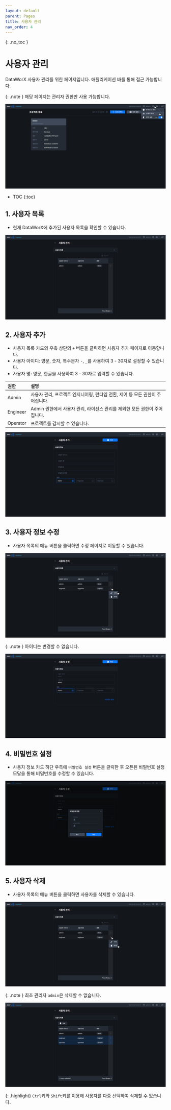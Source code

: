 ```yaml
---
layout: default
parent: Pages
title: 사용자 관리
nav_order: 4
---
```


{: .no_toc }
# 사용자 관리
DataWorX 사용자 관리를 위한 페이지입니다. 애플리케이션 바를 통해 접근 가능합니다.

{: .note }
해당 페이지는 관리자 권한만 사용 가능합니다.

![Member - Item](./member-item.png)

- TOC
{:toc}


## 1. 사용자 목록
- 현재 DataWorX에 추가된 사용자 목록을 확인할 수 있습니다.

![Member](./member.png)


## 2. 사용자 추가
- 사용자 목록 카드의 우측 상단의 `+` 버튼을 클릭하면 사용자 추가 페이지로 이동합니다.
- 사용자 아이디: 영문, 숫자, 특수문자 `-`, `_`를 사용하여  3 - 30자로 설정할 수 있습니다.
- 사용자 명: 영문, 한글을 사용하여 3 - 30자로 입력할 수 있습니다. 

| 권한     | 설명         |
| :------- | :---------- |
| Admin    | 사용자 관리, 프로젝트 엔지니어링, 런타임 전환, 제어 등 모든 권한이 주어집니다. |
| Engineer | Admin 권한에서 사용자 관리, 라이선스 관리를 제외한 모든 권한이 주어집니다. |
| Operator | 프로젝트를 감시할 수 있습니다. |

![Member - Add](./member-add.png)


## 3. 사용자 정보 수정
- 사용자 목록의 메뉴 버튼을 클릭하면 수정 페이지로 이동할 수 있습니다. 

![Member - Edit Item](./member-edit-item.png)

{: .note }
아이디는 변경할 수 없습니다.

![Member - Edit](./member-edit.png)


## 4. 비밀번호 설정
- 사용자 정보 카드 하단 우측에 `비밀번호 설정` 버튼을 클릭한 후 오픈된 비밀번호 설정 모달을 통해 비밀번호를 수정할 수 있습니다. 

![Member - Password](./member-password.png)


## 5. 사용자 삭제
- 사용자 목록의 메뉴 버튼을 클릭하면 사용자를 삭제할 수 있습니다. 

![Member - Delete](./member-delete.png)

{: .note }
최초 관리자 `admin`은 삭제할 수 없습니다.

![Member - Multi Delete](./member-multi-delete.png)

{: .highlight}
`Ctrl`키와 `Shift`키를 이용해 사용자를 다중 선택하여 삭제할 수 있습니다.

